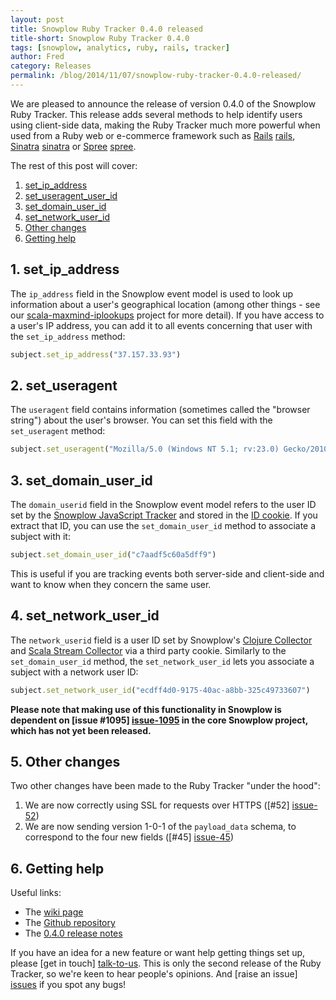 ```yaml
---
layout: post
title: Snowplow Ruby Tracker 0.4.0 released
title-short: Snowplow Ruby Tracker 0.4.0
tags: [snowplow, analytics, ruby, rails, tracker]
author: Fred
category: Releases
permalink: /blog/2014/11/07/snowplow-ruby-tracker-0.4.0-released/
---
```


We are pleased to announce the release of version 0.4.0 of the Snowplow Ruby Tracker. This release adds several methods to help identify users using client-side data, making the Ruby Tracker much more powerful when used from a Ruby web or e-commerce framework such as [Rails] [rails], [Sinatra] [sinatra] or [Spree] [spree].

The rest of this post will cover:

1. [set_ip_address](/blog/2014/11/07/snowplow-ruby-tracker-0.4.0-released/#ip)
2. [set_useragent_user_id](/blog/2014/11/07/snowplow-ruby-tracker-0.4.0-released/#ua)
3. [set_domain_user_id](/blog/2014/11/07/snowplow-ruby-tracker-0.4.0-released/#nuid)
4. [set_network_user_id](/blog/2014/11/07/snowplow-ruby-tracker-0.4.0-released/#duid)
5. [Other changes](/blog/2014/11/07/snowplow-ruby-tracker-0.4.0-released/#other)
6. [Getting help](/blog/2014/11/07/snowplow-ruby-tracker-0.4.0-released/#help)

<!--more-->

<h2><a name="ip">1. set_ip_address</a></h2>

The `ip_address` field in the Snowplow event model is used to look up information about a user's geographical location (among other things - see our [scala-maxmind-iplookups][iplookups] project for more detail). If you have access to a user's IP address, you can add it to all events concerning that user with the `set_ip_address` method:

```ruby
subject.set_ip_address("37.157.33.93")
```

<h2><a name="ua">2. set_useragent</a></h2>

The `useragent` field contains information (sometimes called the "browser string") about the user's browser. You can set this field with the `set_useragent` method:

```ruby
subject.set_useragent("Mozilla/5.0 (Windows NT 5.1; rv:23.0) Gecko/20100101 Firefox/23.0")
```

<h2><a name="duid">3. set_domain_user_id</a></h2>

The `domain_userid` field in the Snowplow event model refers to the user ID set by the [Snowplow JavaScript Tracker][js-tracker] and stored in the [ID cookie][id-cookie]. If you extract that ID, you can use the `set_domain_user_id` method to associate a subject with it:

```ruby
subject.set_domain_user_id("c7aadf5c60a5dff9")
```

This is useful if you are tracking events both server-side and client-side and want to know when they concern the same user.

<h2><a name="nuid">4. set_network_user_id</a></h2>

The `network_userid` field is a user ID set by Snowplow's [Clojure Collector][clojure-collector] and [Scala Stream Collector][ssc] via a third party cookie. Similarly to the `set_domain_user_id` method, the `set_network_user_id` lets you associate a subject with a network user ID:

```ruby
subject.set_network_user_id("ecdff4d0-9175-40ac-a8bb-325c49733607")
```

**Please note that making use of this functionality in Snowplow is dependent on [issue #1095] [issue-1095] in the core Snowplow project, which has not yet been released.**

<h2><a name="other">5. Other changes</a></h2>

Two other changes have been made to the Ruby Tracker "under the hood":

1. We are now correctly using SSL for requests over HTTPS ([#52] [issue-52])
2. We are now sending version 1-0-1 of the `payload_data` schema, to correspond to the four new fields ([#45] [issue-45])

<h2><a name="help">6. Getting help</a></h2>

Useful links:

* The [wiki page][wiki]
* The [Github repository][repo]
* The [0.4.0 release notes][tracker-040]

If you have an idea for a new feature or want help getting things set up, please [get in touch] [talk-to-us]. This is only the second release of the Ruby Tracker, so we're keen to hear people's opinions. And [raise an issue] [issues] if you spot any bugs!

[rails]: rubyonrails.org
[sinatra]: http://www.sinatrarb.com/
[spree]: http://spreecommerce.com/

[js-tracker]: https://github.com/snowplow/snowplow-javascript-tracker
[id-cookie]: https://github.com/snowplow/snowplow/wiki/1-General-parameters-for-the-Javascript-tracker#the-id-cookie
[iplookups]: https://github.com/snowplow/scala-maxmind-iplookups
[clojure-collector]: https://github.com/snowplow/snowplow/wiki/Clojure-collector
[ssc]: https://github.com/snowplow/snowplow/wiki/Scala-Stream-Collector

[repo]: https://github.com/snowplow/snowplow-ruby-tracker
[wiki]: https://github.com/snowplow/snowplow/wiki/Ruby-Tracker
[setup]: https://github.com/snowplow/snowplow/wiki/Ruby-tracker-setup
[talk-to-us]: https://github.com/snowplow/snowplow/wiki/Talk-to-us
[issues]: https://github.com/snowplow/snowplow-ruby-tracker/issues

[issue-1095]: https://github.com/snowplow/snowplow/issues/1095
[issue-52]: https://github.com/snowplow/snowplow-ruby-tracker/issues/52
[issue-45]: https://github.com/snowplow/snowplow-ruby-tracker/issues/45

[tracker-040]: https://github.com/snowplow/snowplow-ruby-tracker/releases/tag/0.4.0
